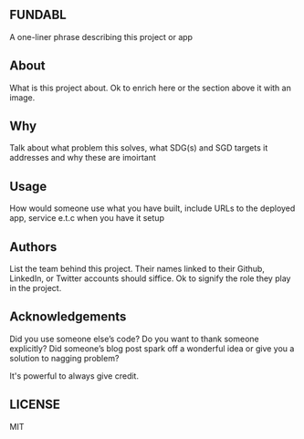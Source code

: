 ## FUNDABL

A one-liner phrase describing this project or app


## About

What is this project about. Ok to enrich here or the section above it with an image. 


## Why

Talk about what problem this solves, what SDG(s) and SGD targets it addresses and why these are imoirtant

## Usage
 How would someone use what you have built, include URLs to the deployed app, service e.t.c when you have it setup


## Authors

List the team behind this project. Their names linked to their Github, LinkedIn, or Twitter accounts should siffice. Ok to signify the role they play in the project.


## Acknowledgements

Did you use someone else’s code?
Do you want to thank someone explicitly?
Did someone’s blog post spark off a wonderful idea or give you a solution to nagging problem?

It's powerful to always give credit.

## LICENSE
MIT
